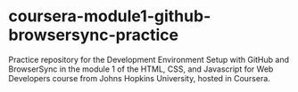 # coursera-module1-github-browsersync-practice
Practice repository for the Development Environment Setup with GitHub and BrowserSync in the module 1 of the HTML, CSS, and Javascript for Web Developers course from Johns Hopkins University, hosted in Coursera.
